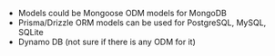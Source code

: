- Models could be Mongoose ODM models for MongoDB
- Prisma/Drizzle ORM models can be used for PostgreSQL, MySQL, SQLite
- Dynamo DB (not sure if there is any ODM for it)
